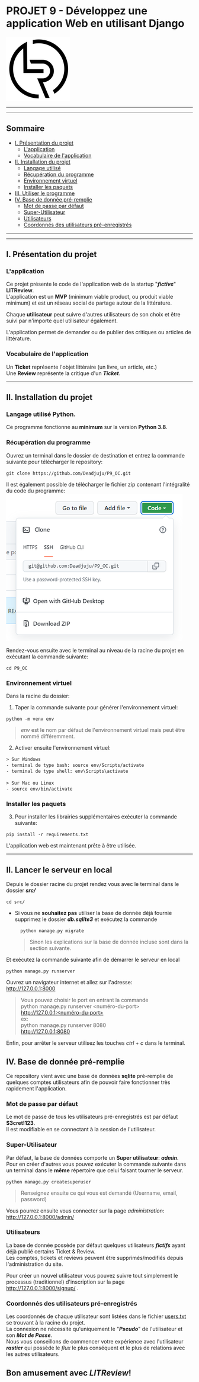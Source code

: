 # PROJET 9 - Développez une application Web en utilisant Django
![Logo](img_readme/logo-litreview.png "logo de LITReview")  
  
***
***    
## Sommaire

* [I. Présentation du projet](#chapter1)
    * [L'application](#section1_1)
    * [Vocabulaire de l'application](#section1_2)
* [II. Installation du projet](#chapter2)
    * [Langage utilisé](#section2_1)
    * [Récupération du programme](#section2_2)
    * [Environnement virtuel](#section2_3)
    * [Installer les paquets](#section2_4)
* [III. Utiliser le programme](#chapter3)
* [IV. Base de donnée pré-remplie](#chapter4)
    * [Mot de passe par défaut](#section4_1)
    * [Super-Utilisateur](#section4_2)
    * [Utilisateurs](#section4_3)
    * [Coordonnés des utilisateurs pré-enregistrés](#section4_4)


***
***

## I. Présentation du projet <a class="anchor" id="chapter1"></a>

### L'application <a class="anchor" id="section1_1"></a>


Ce projet présente le code de l'application web de la startup "***fictive***" **LITReview**.  
L'application est un **MVP** (minimum viable product, ou produit viable minimum) et est un réseau social de partage autour de la littérature.  
  
Chaque **utilisateur** peut suivre d'autres utilisateurs de son choix et être suivi par n'importe quel utilisateur également.  
  
L'application permet de demander ou de publier des critiques ou articles de littérature.

### Vocabulaire de l'application <a class="anchor" id="section1_2"></a>
  
Un **Ticket** représente l'objet littéraire (un livre, un article, etc.)  
Une **Review** représente la critique d'un ***Ticket***.

*** 

## II. Installation du projet <a class="anchor" id="chapter2"></a>
  
### Langage utilisé **Python**. <a class="anchor" id="section2_1"></a>
Ce programme fonctionne au **minimum** sur la version **Python 3.8**. 

### Récupération du programme <a class="anchor" id="section2_2"></a>

Ouvrez un terminal dans le dossier de destination et entrez la commande suivante pour télécharger le repository:   
 
    git clone https://github.com/Deadjuju/P9_OC.git

Il est également possible de télécharger le fichier zip contenant l'intégralité du code du programme: 
![Logo](img_readme/download-zip.png "logo de LITReview")  
   
Rendez-vous ensuite avec le terminal au niveau de la racine du projet en exécutant la commande suivante:

    cd P9_OC

### Environnement virtuel <a class="anchor" id="section2_3"></a>
  
Dans la racine du dossier:  
     
  1. Taper la commande suivante pour générer l'environnement virtuel:  

    python -m venv env  


> *env* est le nom par défaut de l'environnement virtuel mais peut être nommé différemment.  
  
  2. Activer ensuite l'environnement virtuel:
    
    > Sur Windows  
    - terminal de type bash: source env/Scripts/activate
    - terminal de type shell: env\Scripts\activate
      
    > Sur Mac ou Linux
    - source env/bin/activate

### Installer les paquets <a class="anchor" id="section2_4"></a>
  3. Pour installer les librairies supplémentaires exécuter la commande suivante:

    pip install -r requirements.txt

L'application web est maintenant prête à être utilisée.  

***  

## II. Lancer le serveur en local <a class="anchor" id="chapter3"></a>

Depuis le dossier racine du projet rendez vous avec le terminal dans le dossier ***src/***

    cd src/

- Si vous ne **souhaitez pas** utiliser la base de donnée déjà fournie supprimez le dossier ***db.sqlite3*** et exécutez la commande  

        python manage.py migrate  
  
    > Sinon les explications sur la base de donnée incluse sont dans la section suivante.

Et exécutez la commande suivante afin de démarrer le serveur en local

    python manage.py runserver

Ouvrez un navigateur internet et allez sur l'adresse:  
http://127.0.0.1:8000

> Vous pouvez choisir le port en entrant la commande  
python manage.py runserver <numéro-du-port>  
http://127.0.0.1:<numéro-du-port>  
ex:  
python manage.py runserver 8080  
http://127.0.0.1:8080  
  
Enfin, pour arrêter le serveur utilisez les touches *ctrl* + *c* dans le terminal.  

## IV. Base de donnée pré-remplie <a class="anchor" id="chapter4"></a>

Ce repository vient avec une base de données **sqlite** pré-remplie de quelques comptes utilisateurs afin de pouvoir faire fonctionner très rapidement l'application.

### Mot de passe par défaut <a class="anchor" id="section4_1"></a>  
Le mot de passe de tous les utilisateurs pré-enregistrés est par défaut **S3cret!123**.  
Il est modifiable en se connectant à la session de l'utilisateur.

### Super-Utilisateur <a class="anchor" id="section4_2"></a>

Par défaut, la base de données comporte un **Super utilisateur**: ***admin***.  
Pour en créer d'autres vous pouvez exécuter la commande suivante dans un terminal dans le **même** répertoire que celui faisant tourner le serveur.  

    python manage.py createsuperuser

> Renseignez ensuite ce qui vous est demandé (Username, email, password)

Vous pourrez ensuite vous connecter sur la page *administration*:  
http://127.0.0.1:8000/admin/  
  
### Utilisateurs <a class="anchor" id="section4_3"></a>
  
La base de donnée possède par défaut quelques utilisateurs ***fictifs*** ayant déjà publié certains Ticket & Review.  
Les comptes, tickets et reviews peuvent être supprimés/modifiés depuis l'administration du site.

Pour créer un nouvel utilisateur vous pouvez suivre tout simplement le processus (traditionnel) d'inscription sur la page http://127.0.0.1:8000/signup/ . 

### Coordonnés des utilisateurs pré-enregistrés <a class="anchor" id="section4_4"></a>  
Les coordonnés de chaque utilisateur sont listées dans le fichier [users.txt](https://github.com/Deadjuju/P9_OC/blob/main/users.txt) se trouvant à la racine du projet.  
La connexion ne nécessite qu'uniquement le "***Pseudo***" de l'utilisateur et son ***Mot de Passe***.  
Nous vous conseillons de commencer votre expérience avec l'utilisateur ***rastier*** qui possède le *flux* le plus conséquent et le plus de relations avec les autres utilisateurs.
    
## **Bon amusement avec ***LITReview***!**  
